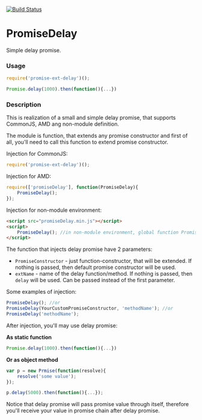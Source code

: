 [![Build Status](https://travis-ci.org/smelukov/PromiseDelay.svg?branch=master)](https://travis-ci.org/smelukov/PromiseDelay)

# PromiseDelay
Simple delay promise.

### Usage
```javascript
require('promise-ext-delay')();

Promise.delay(1000).then(function(){...})
```

### Description
This is realization of a small and simple delay promise, that supports CommonJS, AMD ang non-module definition.

The module is function, that extends any promise constructor and first of all, you'll need to call this function to extend promise constructor.

Injection for CommonJS:
```javascript
require('promise-ext-delay')();
```

Injection for AMD:
```javascript
require(['promiseDelay'], function(PromiseDelay){
    PromiseDelay();
});
```

Injection for non-module environment:
```html
<script src="promiseDelay.min.js"></script>
<script>
    PromiseDelay(); //in non-module environment, global function PromiseDelay will be created
</script>
```

The function that injects delay promise have 2 parameters:
- `PromiseConstructor` - just function-constructor, that will be extended. If nothing is passed, then default promise constructor will be used.
- `extName` - name of the delay function/method. If nothing is passed, then `delay` will be used. Can be passed instead of the first parameter.

Some examples of injection:
```javascript
PromiseDelay(); //or
PromiseDelay(YourCustomPromiseConstructor, 'methodName'); //or
PromiseDelay('methodName');
```

After injection, you'll may use delay promise:

**As static function**
```javascript
Promise.delay(1000).then(function(){...})
```
**Or as object method**
```javascript
var p = new Prmise(function(resolve){
    resolve('some value');
});

p.delay(5000).then(function(){...});
```

Notice that delay promise will pass promise value through itself, therefore you'll receive your value in promise chain after delay promise.
